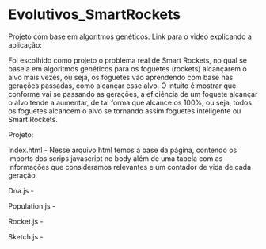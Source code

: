# Evolutivos_SmartRockets
Projeto com base em algoritmos genéticos.
Link para o video explicando a aplicação:

Foi escolhido como projeto o problema real de Smart Rockets, no qual se baseia em algoritmos genéticos para os foguetes (rockets) alcançarem o alvo mais vezes, ou seja, os foguetes vão aprendendo com base nas gerações passadas, como alcançar esse alvo. O intuito é mostrar que conforme vai se passando as gerações, a eficiência de um foguete alcançar o alvo tende a aumentar, de tal forma que alcance os 100%, ou seja, todos os foguetes alcancem o alvo se tornando assim foguetes inteligente ou Smart Rockets.

Projeto:

Index.html - 
  Nesse arquivo html temos a base da página, contendo os imports dos scrips javascript no body além de uma tabela com as informações que consideramos relevantes e um contador de vida de cada geração.
  
Dna.js - 
  

Population.js - 


Rocket.js - 


Sketch.js -

